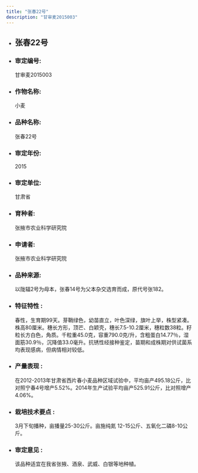 ```yaml
---
title: "张春22号"
description: "甘审麦2015003"
---
```

* ## 张春22号
* ###  审定编号:  
   甘审麦2015003

*  ### 作物名称:  
   小麦

*   ###  品种名称: 
    张春22号

*   ### 审定年份: 
    2015

*   ### 审定单位:  
    甘肃省

*   ### 育种者:  
    张掖市农业科学研究院

*   ### 申请者:  
    张掖市农业科学研究院

*   ### 品种来源:  
    以陇辐2号为母本，张春14号为父本杂交选育而成，原代号张182。

*   ### 特征特性 : 
    春性，生育期99天。芽鞘绿色，幼苗直立，叶色深绿，旗叶上举，株型紧凑。株高80厘米。穗长方形，顶芒、白颖壳，穗长7.5-10.2厘米，穗粒数38粒。籽粒长方白色，角质。千粒重45.0克，容重790.0克/升，含粗蛋白14.77％，湿面筋30.9％，沉降值33.0毫升。抗锈性经接种鉴定，苗期和成株期对供试菌系均表现感病，但病情相对较低。

*   ### 产量表现 : 
    在2012-2013年甘肃省西片春小麦品种区域试验中，平均亩产495.18公斤，比对照宁春4号增产5.52%。2014年生产试验平均亩产525.91公斤，比对照增产4.06%。

*   ### 栽培技术要点 : 
    3月下旬播种，亩播量25-30公斤。亩施纯氮 12-15公斤、五氧化二磷8-10公斤。

*   ### 审定意见 : 
    该品种适宜在我省张掖、酒泉、武威、白银等地种植。
